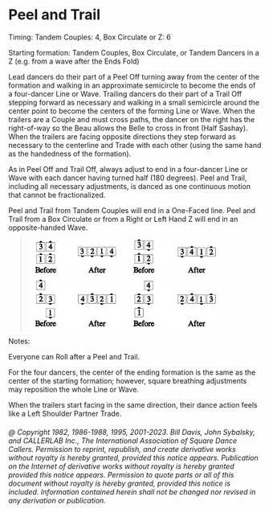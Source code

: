 
# Peel and Trail

Timing: Tandem Couples: 4, Box Circulate or Z: 6

Starting formation: Tandem Couples, Box Circulate, 
or Tandem Dancers in a Z (e.g. from a wave after the Ends Fold)

Lead dancers do their part of a Peel Off turning away from the center of the formation and walking in
an approximate semicircle to become the ends of a four-dancer Line or Wave. Trailing dancers do their
part of a Trail Off stepping forward as necessary and walking in a small semicircle around the center
point to become the centers of the forming Line or Wave. When the trailers are a Couple and must cross
paths, the dancer on the right has the right-of-way so the Beau allows the Belle to cross in front (Half
Sashay). When the trailers are facing opposite directions they step forward as necessary to the
centerline and Trade with each other (using the same hand as the handedness of the formation).

As in Peel Off and Trail Off, always adjust to end in a four-dancer Line or Wave with each dancer having
turned half (180 degrees). Peel and Trail, including all necessary adjustments, is danced as one
continuous motion that cannot be fractionalized.

Peel and Trail from Tandem Couples will end in a One-Faced line. Peel and Trail from a Box Circulate
or from a Right or Left Hand Z will end in an opposite-handed Wave.

> 
> ![alt](peel_and_trail_1a.png)
> ![alt](peel_and_trail_1b.png)
> ![alt](peel_and_trail_1c.png)
> ![alt](peel_and_trail_1d.png)
>

Notes:

Everyone can Roll after a Peel and Trail. 

For the four dancers, the center of the ending formation is the same as the center of the starting
  formation; however, square breathing adjustments may reposition the whole Line or Wave.

When the trailers start facing in the same direction, their dance action feels like a Left Shoulder
  Partner Trade.

###### @ Copyright 1982, 1986-1988, 1995, 2001-2023. Bill Davis, John Sybalsky, and CALLERLAB Inc., The International Association of Square Dance Callers. Permission to reprint, republish, and create derivative works without royalty is hereby granted, provided this notice appears. Publication on the Internet of derivative works without royalty is hereby granted provided this notice appears. Permission to quote parts or all of this document without royalty is hereby granted, provided this notice is included. Information contained herein shall not be changed nor revised in any derivation or publication.
